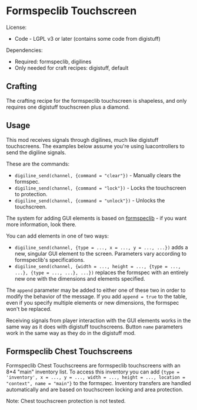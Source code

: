 # Formspeclib Touchscreen

License:
* Code - LGPL v3 or later (contains some code from digistuff)

Dependencies:
* Required: formspeclib, digilines
* Only needed for craft recipes: digistuff, default

## Crafting
The crafting recipe for the formspeclib touchscreen is shapeless, and only requires one digistuff touchscreen plus a diamond.

## Usage
This mod receives signals through digilines, much like digistuff touchscreens. The examples below assume you're using luacontrollers to send the digiline signals.

These are the commands:
* `digiline_send(channel, {command = "clear"})` - Manually clears the formspec.
* `digiline_send(channel, {command = "lock"})` - Locks the touchscreen to protection.
* `digiline_send(channel, {command = "unlock"})` - Unlocks the touchscreen.

The system for adding GUI elements is based on [formspeclib](https://github.com/luk3yx/formspeclib/wiki/The-formspec-format) - if you want more information, look there.

You can add elements in one of two ways:
* `digiline_send(channel, {type = ..., x = ..., y = ..., ...})` adds a new, singular GUI element to the screen. Parameters vary according to formspeclib's specifications.
* `digiline_send(channel, {width = ..., height = ..., {type = ..., ...}, {type = ..., ...}, ...})` replaces the formspec with an entirely new one with the dimensions and elements specified.

The `append` parameter may be added to either one of these two in order to modify the behavior of the message. If you add `append = true` to the table, even if you specify multiple elements or new dimensions, the formspec won't be replaced.

Receiving signals from player interaction with the GUI elements works in the same way as it does with digistuff touchscreens. Button `name` parameters work in the same way as they do in the digistuff mod.

## Formspeclib Chest Touchscreens
Formspeclib Chest Touchscreens are formspeclib touchscreens with an 8*4 "main" inventory list. To access this inventory you can add `{type = 'inventory', x = ..., y = ..., width = ..., height = ..., location = "context", name = "main"}` to the formspec. Inventory transfers are handled automatically and are based on touchscreen locking and area protection.

Note: Chest touchscreen protection is not tested.
